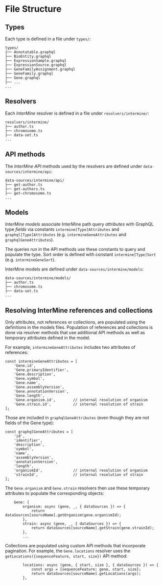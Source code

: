 # File Structure

## Types
Each type is defined in a file under `types/`:
```
types/
├── Annotatable.graphql
├── BioEntity.graphql
├── ExpressionSample.graphql
├── ExpressionSource.graphql
├── GeneFamilyAssignment.graphql
├── GeneFamily.graphql
├── Gene.graphql
├── ...
...
```

## Resolvers
Each *InterMine* resolver is defined in a file under `resolvers/intermine/`:
```
resolvers/intermine/
├── author.ts
├── chromosome.ts
├── data-set.ts
...
```

## API methods
The *InterMine API* methods used by the resolvers are defined under `data-sources/intermine/api`:
```
data-sources/intermine/api/
├── get-author.ts
├── get-authors.ts
├── get-chromosome.ts
...
```

## Models
*InterMine models* associate InterMine path query *attributes* with GraphQL type *fields* via constants `intermine[Type]Attributes` and `graphql[Type]Attributes` 
(e.g. `intermineGeneAttributes` and `graphqlGeneAttributes`).

The queries run in the API methods use these constants to query and populate the type. Sort order is defined with constant `intermine[Type]Sort` (e.g. `intermineGeneSort`).

InterMine models are defined under `data-sources/intermine/models`:
```
data-sources/intermine/models/
├── author.ts
├── chromosome.ts
├── data-set.ts
...
```

## Resolving InterMine references and collections
Only attributes, not references or collections, are populated using the definitions in the models files. Population of references and collections
is done via resolver methods that use additional API methods as well as temporary attributes defined in the model.

For example, `intermineGeneAttributes` includes two attributes of references:
```
const intermineGeneAttributes = [
    'Gene.id',
    'Gene.primaryIdentifier',
    'Gene.description',
    'Gene.symbol',
    'Gene.name',
    'Gene.assemblyVersion',
    'Gene.annotationVersion',
    'Gene.length',
    'Gene.organism.id',        // internal resolution of organism
    'Gene.strain.id',          // internal resolution of strain
];
```
Those are included in `graphqlGeneAttributes` (even though they are not fields of the Gene type):
```
const graphqlGeneAttributes = [
    'id',
    'identifier',
    'description',
    'symbol',
    'name',
    'assemblyVersion',
    'annotationVersion',
    'length',
    'organismId',              // internal resolution of organism
    'strainId',                // internal resolution of strain
];
```

The `Gene.organism` and `Gene.strain` resolvers then use these temporary attributes to populate the corresponding objects:
```
    Gene: {
        organism: async (gene, _, { dataSources }) => {
            return dataSources[sourceName].getOrganism(gene.organismId);
        },
        strain: async (gene, _, { dataSources }) => {
            return dataSources[sourceName].getStrain(gene.strainId);
        },
        ...
```

Collections are populated using custom API methods that incorporate pagination. For example, the `Gene.locations` resolver
uses the `getLocations({sequenceFeature, start, size})` API method:
```
        locations: async (gene, { start, size }, { dataSources }) => {
            const args = {sequenceFeature: gene, start, size};
            return dataSources[sourceName].getLocations(args);
        },
```
